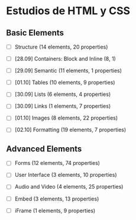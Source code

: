 # Estudios de HTML y CSS


## Basic Elements
- [ ] Structure (14 elements, 20 properties)
- [ ] [28.09] Containers: Block and Inline (8, 1)
- [ ] [29.09] Semantic (11 elements, 1 properties)
- [ ] [01.10] Tables (10 elements, 9 properties)
- [ ] [30.09] Lists (6 elements, 4 properties)
- [ ] [30.09] Links (1 elements, 7 properties)
- [ ] [01.10] Images (8 elements, 22 properties)
- [ ] [02.10] Formatting (19 elements, 7 properties)


## Advanced Elements
- [ ] Forms (12 elements, 74 properties)
- [ ] User Interface (3 elements, 10 properties)
- [ ] Audio and Video (4 elements, 25 properties)
- [ ] Embed (3 elements, 13 properties)
- [ ] iFrame (1 elements, 9 properties)



